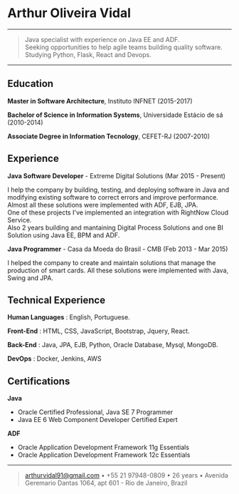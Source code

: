 Arthur Oliveira Vidal
============

----

>  Java specialist with experience on Java EE and ADF.    
   Seeking opportunities to help agile teams building quality software.    
   Studying Python, Flask, React and Devops.

----

Education
---------

**Master in Software Architecture**, Instituto INFNET (2015-2017)

**Bachelor of Science in Information Systems**, Universidade Estácio de sá (2010-2014)

**Associate Degree in Information Tecnology**, CEFET-RJ (2007-2010)


Experience
----------

**Java Software Developer** - Extreme Digital Solutions (Mar 2015 - Present)

I help the company by building, testing, and deploying software in Java and    
modifying existing software to correct errors and improve performance.    
Almost all these solutions were implemented with ADF, EJB, JPA.    
One of these projects I've implemented an integration with RightNow Cloud Service.    
Also 2 years building and mantaining Digital Process Solutions and one BI Solution using Java EE, BPM and ADF.

        
**Java Programmer** - Casa da Moeda do Brasil - CMB (Feb 2013 - Mar 2015)

I helped the company to create and maintain solutions that manage the production of smart cards.
All these solutions were implemented with Java, Swing and JPA.

Technical Experience
--------------------

**Human Languages** : English, Portuguese.    

**Front-End** :   HTML, CSS, JavaScript, Bootstrap, Jquery, React.    

**Back-End** :   Java, JPA, EJB, Python, Oracle Database, Mysql, MongoDB.

**DevOps** :   Docker, Jenkins, AWS


Certifications
----------------------------------------

**Java**

* Oracle Certified Professional, Java SE 7 Programmer
* Java EE 6 Web Component Developer Certified Expert

**ADF**

* Oracle Application Development Framework 11g Essentials
* Oracle Application Development Framework 12c Essentials

----

> arthurvidal91@gmail.com • +55 21 97948-0809 • 26 years •
> Avenida Geremario Dantas 1064, apt 601 - Rio de Janeiro, Brazil 
